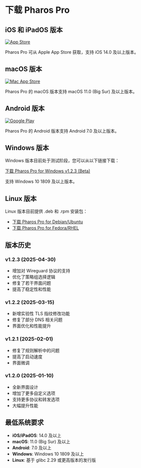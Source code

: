 # 下载 Pharos Pro

## iOS 和 iPadOS 版本

[![App Store](/images/app-store-badge.svg)](https://apps.apple.com/us/app/pharos-pro/id1456610173)

Pharos Pro 可从 Apple App Store 获取，支持 iOS 14.0 及以上版本。

## macOS 版本

[![Mac App Store](/images/mac-app-store-badge.svg)](https://apps.apple.com/us/app/pharos-pro-for-mac/id1551292695)

Pharos Pro 的 macOS 版本支持 macOS 11.0 (Big Sur) 及以上版本。

## Android 版本

[![Google Play](/images/google-play-badge.png)](https://play.google.com/store/apps/details?id=com.pharospro.android)

Pharos Pro 的 Android 版本支持 Android 7.0 及以上版本。

## Windows 版本

Windows 版本目前处于测试阶段，您可以从以下链接下载：

[下载 Pharos Pro for Windows v1.2.3 (Beta)](/downloads/PharosPro-Windows-1.2.3-beta.exe)

支持 Windows 10 1809 及以上版本。

## Linux 版本

Linux 版本目前提供 .deb 和 .rpm 安装包：

- [下载 Pharos Pro for Debian/Ubuntu](/downloads/pharos-pro-1.2.3.deb)
- [下载 Pharos Pro for Fedora/RHEL](/downloads/pharos-pro-1.2.3.rpm)

## 版本历史

### v1.2.3 (2025-04-30)

- 增加对 Wireguard 协议的支持
- 优化了策略组选择逻辑
- 修复了若干界面问题
- 提高了稳定性和性能

### v1.2.2 (2025-03-15)

- 新增实验性 TLS 指纹修改功能
- 修复了部分 DNS 相关问题
- 界面优化和性能提升

### v1.2.1 (2025-02-01)

- 修复了规则解析中的问题
- 提高了启动速度
- 界面微调

### v1.2.0 (2025-01-10)

- 全新界面设计
- 增加了更多自定义选项
- 支持更多协议和转发选项
- 大幅提升性能

## 最低系统要求

- **iOS/iPadOS**: 14.0 及以上
- **macOS**: 11.0 (Big Sur) 及以上
- **Android**: 7.0 及以上
- **Windows**: Windows 10 1809 及以上
- **Linux**: 基于 glibc 2.29 或更高版本的发行版
